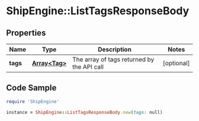 # ShipEngine::ListTagsResponseBody

## Properties

Name | Type | Description | Notes
------------ | ------------- | ------------- | -------------
**tags** | [**Array&lt;Tag&gt;**](Tag.md) | The array of tags returned by the API call | [optional] 

## Code Sample

```ruby
require 'ShipEngine'

instance = ShipEngine::ListTagsResponseBody.new(tags: null)
```


